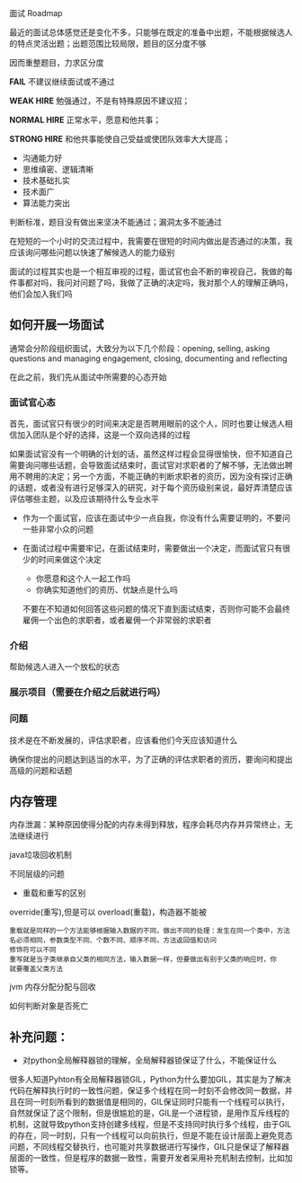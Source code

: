面试 Roadmap

最近的面试总体感觉还是变化不多，只能够在既定的准备中出题，不能根据候选人的特点灵活出题；出题范围比较局限，题目的区分度不够

因而重整题目，力求区分度







**FAIL** 不建议继续面试或不通过

**WEAK HIRE** 勉强通过，不是有特殊原因不建议招；

**NORMAL HIRE** 正常水平，愿意和他共事；

**STRONG HIRE** 和他共事能使自己受益或使团队效率大大提高；

- 沟通能力好
- 思维缜密、逻辑清晰
- 技术基础扎实      
- 技术面广
- 算法能力突出

判断标准，题目没有做出来坚决不能通过；漏洞太多不能通过



在短短的一个小时的交流过程中，我需要在很短的时间内做出是否通过的决策，我应该询问哪些问题以快速了解候选人的能力级别

面试的过程其实也是一个相互审视的过程，面试官也会不断的审视自己，我做的每件事都对吗，我问对问题了吗，我做了正确的决定吗，我对那个人的理解正确吗，他们会加入我们吗



## 如何开展一场面试

通常会分阶段组织面试，大致分为以下几个阶段：opening, selling, asking questions and managing engagement, closing, documenting and reflecting

在此之前，我们先从面试中所需要的心态开始

### 面试官心态

首先，面试官只有很少的时间来决定是否聘用眼前的这个人，同时也要让候选人相信加入团队是个好的选择，这是一个双向选择的过程

如果面试官没有一个明确的计划的话，虽然这样过程会显得很愉快，但不知道自己需要询问哪些话题，会导致面试结束时，面试官对求职者的了解不够，无法做出聘用不聘用的决定；另一个方面，不能正确的判断求职者的资历，因为没有探讨正确的话题，或者没有进行足够深入的研究，对于每个资历级别来说，最好弄清楚应该评估哪些主题，以及应该期待什么专业水平

- 作为一个面试官，应该在面试中少一点自我，你没有什么需要证明的，不要问一些非常小众的问题

- 在面试过程中需要牢记，在面试结束时，需要做出一个决定，而面试官只有很少的时间来做这个决定

  - 你愿意和这个人一起工作吗
  - 你确实知道他们的资历、优缺点是什么吗

  不要在不知道如何回答这些问题的情况下直到面试结束，否则你可能不会最终雇佣一个出色的求职者，或者雇佣一个非常弱的求职者

### 介绍

帮助候选人进入一个放松的状态

### 展示项目（需要在介绍之后就进行吗）

### 问题

技术是在不断发展的，评估求职者，应该看他们今天应该知道什么

确保你提出的问题达到适当的水平，为了正确的评估求职者的资历，要询问和提出高级的问题和话题





## 内存管理

内存泄漏：某种原因使得分配的内存未得到释放，程序会耗尽内存并异常终止，无法继续进行

java垃圾回收机制





不同层级的问题

- 重载和重写的区别

override(重写),但是可以 overload(重载)，构造器不能被



```
重载就是同样的一个方法能够根据输入数据的不同，做出不同的处理：发生在同一个类中，方法名必须相同，参数类型不同、个数不同、顺序不同，方法返回值和访问
修饰符可以不同
重写就是当子类继承自父类的相同方法，输入数据一样，但要做出有别于父类的响应时，你
就要覆盖父类方法
```

jvm 内存分配分配与回收

如何判断对象是否死亡

## 补充问题：

- 对python全局解释器锁的理解，全局解释器锁保证了什么，不能保证什么

很多人知道Pyhton有全局解释器锁GIL，Python为什么要加GIL，其实是为了解决代码在解释执行时的一致性问题，保证多个线程在同一时刻不会修改同一数据，并且在同一时刻所看到的数据值是相同的，GIL保证同时只能有一个线程可以执行，自然就保证了这个限制，但是很尴尬的是，GIL是一个进程锁，是用作互斥线程的机制，这就导致python支持创建多线程，但是不支持同时执行多个线程，由于GIL的存在，同一时刻，只有一个线程可以向前执行，但是不能在设计层面上避免竞态问题，不同线程交替执行，也可能对共享数据进行写操作，GIL只是保证了解释器层面的一致性，但是程序的数据一致性，需要开发者采用补充机制去控制，比如加锁等。



